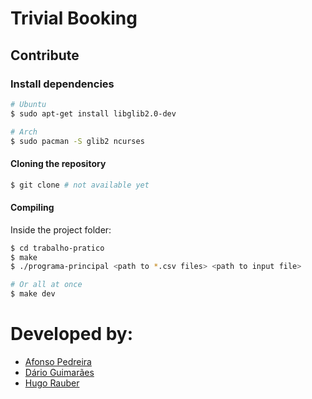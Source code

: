 # Trivial Booking

## Contribute

### Install dependencies

```bash
# Ubuntu
$ sudo apt-get install libglib2.0-dev

# Arch
$ sudo pacman -S glib2 ncurses
```

#### Cloning the repository
```bash
$ git clone # not available yet
```

#### Compiling

Inside the project folder:

```bash
$ cd trabalho-pratico
$ make
$ ./programa-principal <path to *.csv files> <path to input file>

# Or all at once
$ make dev
```

# Developed by:

- [Afonso Pedreira](https://github.com/afooonso)
- [Dário Guimarães](https://github.com/darguima)
- [Hugo Rauber](https://github.com/HugoLRauber)